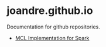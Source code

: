 # joandre.github.io

Documentation for github repositories.

* [MCL Implementation for Spark](http://joandre.github.io/docs/MCL_Spark/api/)
